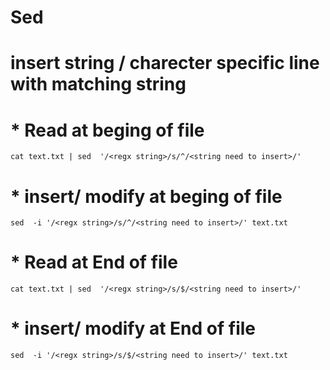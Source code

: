 # Sed

# insert string / charecter specific line with matching string
 # * Read at beging of file 
```
cat text.txt | sed  '/<regx string>/s/^/<string need to insert>/'    
```
 # * insert/ modify at beging of file
```
sed  -i '/<regx string>/s/^/<string need to insert>/' text.txt
```
 # * Read at End of file
```
cat text.txt | sed  '/<regx string>/s/$/<string need to insert>/'
```
# * insert/ modify at End of file
```
sed  -i '/<regx string>/s/$/<string need to insert>/' text.txt
